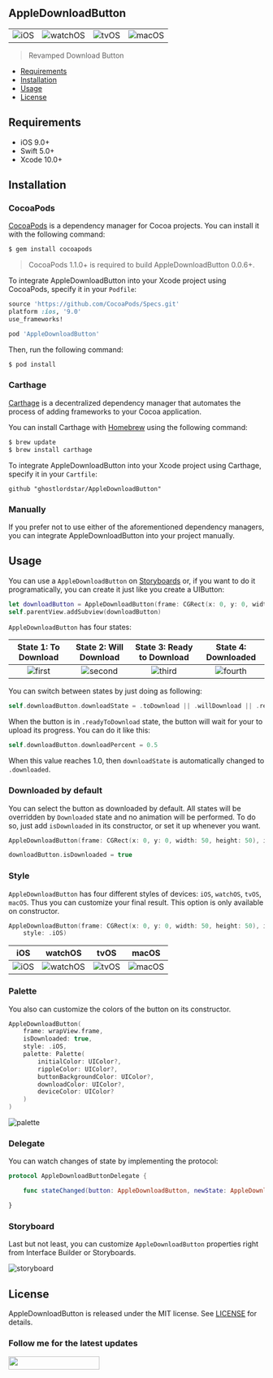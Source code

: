 ## AppleDownloadButton

| || | |
|:-:|:-:|:-:|:-:|
| ![iOS](Images/iOS.gif) | ![watchOS](Images/watchOS.gif) | ![tvOS](Images/tvOS.gif)  | ![macOS](Images/macOS.gif) |


> Revamped Download Button

- [Requirements](#requirements)
- [Installation](#installation)
- [Usage](#usage)
- [License](#license)

## Requirements

- iOS 9.0+
- Swift 5.0+
- Xcode 10.0+

## Installation

### CocoaPods

[CocoaPods](http://cocoapods.org) is a dependency manager for Cocoa projects. You can install it with the following command:

```bash
$ gem install cocoapods
```

> CocoaPods 1.1.0+ is required to build AppleDownloadButton 0.0.6+.

To integrate AppleDownloadButton into your Xcode project using CocoaPods, specify it in your `Podfile`:

```ruby
source 'https://github.com/CocoaPods/Specs.git'
platform :ios, '9.0'
use_frameworks!

pod 'AppleDownloadButton'
```

Then, run the following command:

```bash
$ pod install
```

### Carthage

[Carthage](https://github.com/Carthage/Carthage) is a decentralized dependency manager that automates the process of adding frameworks to your Cocoa application.

You can install Carthage with [Homebrew](http://brew.sh/) using the following command:

```bash
$ brew update
$ brew install carthage
```

To integrate AppleDownloadButton into your Xcode project using Carthage, specify it in your `Cartfile`:

```ogdl
github "ghostlordstar/AppleDownloadButton"
```

### Manually

If you prefer not to use either of the aforementioned dependency managers, you can integrate AppleDownloadButton into your project manually.

## Usage

You can use a `AppleDownloadButton` on [Storyboards](#storyboard) or, if you want to do it programatically, you can create it just like you create a UIButton:

```swift
let downloadButton = AppleDownloadButton(frame: CGRect(x: 0, y: 0, width: 50, height: 50))
self.parentView.addSubview(downloadButton)
```

`AppleDownloadButton` has four states:

| State 1: To Download | State 2: Will Download | State 3: Ready to Download | State 4: Downloaded |
|:-:|:-:|:-:|:-:|
| ![first](Images/first.gif) | ![second](Images/second.gif) | ![third](Images/third.gif)  | ![fourth](Images/fourth.gif) |

You can switch between states by just doing as following:

```swift
self.downloadButton.downloadState = .toDownload || .willDownload || .readyToDownload || .downloaded
```

When the button is in `.readyToDownload` state, the button will wait for your to upload its progress. You can do it like this:

```swift
self.downloadButton.downloadPercent = 0.5
```
When this value reaches 1.0, then `downloadState` is automatically changed to `.downloaded`.

### Downloaded by default

You can select the button as downloaded by default. All states will be overridden by `Downloaded` state and no animation will be performed. To do so, just add `isDownloaded` in its constructor, or set it up whenever you want.

```swift
AppleDownloadButton(frame: CGRect(x: 0, y: 0, width: 50, height: 50), isDownloaded: true)
```
```swift
downloadButton.isDownloaded = true
``` 

### Style

`AppleDownloadButton` has four different styles of devices: `iOS`, `watchOS`, `tvOS`, `macOS`. Thus you can customize your final result. This option is only available on constructor.

```swift
AppleDownloadButton(frame: CGRect(x: 0, y: 0, width: 50, height: 50), isDownloaded: true,
    style: .iOS)
```
| iOS | watchOS | tvOS | macOS |
|:-:|:-:|:-:|:-:|
| ![iOS](Images/iOS.png) | ![watchOS](Images/watchOS.png) | ![tvOS](Images/tvOS.png)  | ![macOS](Images/macOS.png) |

### Palette

You also can customize the colors of the button on its constructor.

```swift
AppleDownloadButton(
    frame: wrapView.frame,
    isDownloaded: true,
    style: .iOS,
    palette: Palette(
        initialColor: UIColor?,
        rippleColor: UIColor?,
        buttonBackgroundColor: UIColor?,
        downloadColor: UIColor?,
        deviceColor: UIColor?
    )
)
```

![palette](Images/palette.png)

### Delegate

You can watch changes of state by implementing the protocol:

```swift
protocol AppleDownloadButtonDelegate {

    func stateChanged(button: AppleDownloadButton, newState: AppleDownloadButtonState)

}
```

### Storyboard

Last but not least, you can customize `AppleDownloadButton` properties right from Interface Builder or Storyboards. 

![storyboard](Images/storyboard.png)

## License

AppleDownloadButton is released under the MIT license. See [LICENSE](https://github.com/LeonardoCardoso/AppleDownloadButton/blob/master/LICENSE) for details.

### Follow me for the latest updates
<a href="https://goo.gl/UC8B8o"><img src="https://i.imgur.com/pac7UMq.png/" width="179" height="26"></a>

